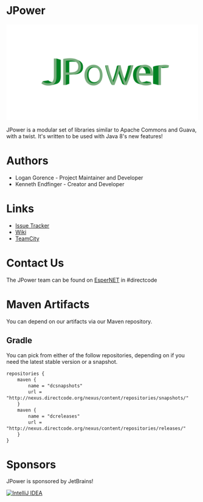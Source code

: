 # JPower

![JPower Logo](docs/logo.png)

JPower is a modular set of libraries similar to Apache Commons and Guava, with a twist. It's written to be used with Java 8's new features!

# Authors

- Logan Gorence - Project Maintainer and Developer
- Kenneth Endfinger - Creator and Developer

# Links

- [Issue Tracker](http://github.com/DirectMyFile/JPower/issues)
- [Wiki](http://github.com/DirectMyFile/JPower/wiki)
- [TeamCity](https://ci.directcode.org/viewType.html?buildTypeId=DirectCode_JPower_Primary)

# Contact Us

The JPower team can be found on [EsperNET](http://esper.net/) in #directcode

# Maven Artifacts

You can depend on our artifacts via our Maven repository.

## Gradle

You can pick from either of the follow repositories, depending on if you need the
latest stable version or a snapshot.

```
repositories {
    maven {
        name = "dcsnapshots"
        url = "http://nexus.directcode.org/nexus/content/repositories/snapshots/"
    }
    maven {
        name = "dcreleases"
        url = "http://nexus.directcode.org/nexus/content/repositories/releases/"
    }
}
```

# Sponsors

JPower is sponsored by JetBrains!

[![IntelliJ IDEA](http://www.jetbrains.com/img/logos/logo_intellij_idea.png)](http://www.jetbrains.com/idea/)
